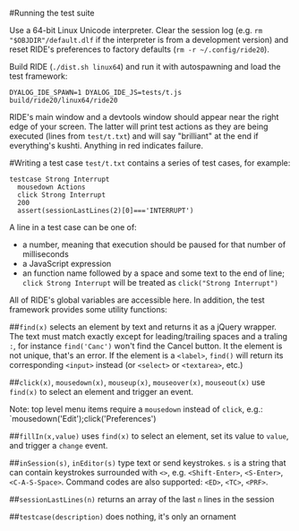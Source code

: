 #Running the test suite

Use a 64-bit Linux Unicode interpreter.  Clear the session log (e.g. `rm "$OBJDIR"/default.dlf` if the interpreter is from a development version) and reset RIDE's preferences to factory defaults (`rm -r ~/.config/ride20`).

Build RIDE (`./dist.sh linux64`) and run it with autospawning and load the test framework:

    DYALOG_IDE_SPAWN=1 DYALOG_IDE_JS=tests/t.js build/ride20/linux64/ride20

RIDE's main window and a devtools window should appear near the right edge of your screen.
The latter will print test actions as they are being executed (lines from `test/t.txt`)
and will say "brilliant" at the end if everything's kushti.  Anything in red indicates failure.

#Writing a test case
`test/t.txt` contains a series of test cases, for example:

    testcase Strong Interrupt
      mousedown Actions
      click Strong Interrupt
      200
      assert(sessionLastLines(2)[0]==='INTERRUPT')

A line in a test case can be one of:
* a number, meaning that execution should be paused for that number of milliseconds
* a JavaScript expression
* an function name followed by a space and some text to the end of line; `click Strong Interrupt` will be treated as `click("Strong Interrupt")`

All of RIDE's global variables are accessible here.  In addition, the test framework provides some utility functions:

##`find(x)`
selects an element by text and returns it as a jQuery wrapper.  The text must match exactly except for leading/trailing spaces and a traling `:`, for instance `find('Canc')` won't find the Cancel button.  It the element is not unique, that's an error.  If the element is a `<label>`, `find()` will return its corresponding `<input>` instead (or `<select>` or `<textarea>`, etc.)

##`click(x)`, `mousedown(x)`, `mouseup(x)`, `mouseover(x)`, `mouseout(x)`
use `find(x)` to select an element and trigger an event.

Note: top level menu items require a `mousedown` instead of `click`, e.g.: `mousedown('Edit');click('Preferences')

##`fillIn(x,value)`
uses `find(x)` to select an element, set its value to `value`, and trigger a `change` event.

##`inSession(s)`, `inEditor(s)`
type text or send keystrokes.  `s` is a string that can contain keystrokes surrounded with `<>`, e.g. `<Shift-Enter>`, `<S-Enter>`, `<C-A-S-Space>`.  Command codes are also supported: `<ED>`, `<TC>`, `<PRF>`.

##`sessionLastLines(n)`
returns an array of the last `n` lines in the session

##`testcase(description)`
does nothing, it's only an ornament
